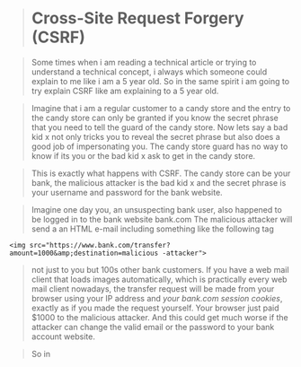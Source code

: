 


># Cross-Site Request Forgery (CSRF)

> Some times when i am reading a technical article or trying to understand a technical concept, i always which someone could explain to me like i am a 5 year old.
>So in the same spirit i am going to try explain CSRF like am explaining to a 5 year old.

> Imagine that i am a regular customer to a candy store and the entry to the candy store can only be granted if you know the secret phrase that you need to tell the guard of the candy store.
> Now lets say a bad kid x not only tricks you to reveal the secret phrase but also does a good job of impersonating you. The candy store guard has no way to know if its you or the bad kid x ask to get in the candy store.

>This is exactly what happens  with CSRF.  The candy  store can be your bank, the malicious attacker is the bad kid x and the secret phrase is your username and password for the bank website.

>Imagine one day you, an unsuspecting bank user, also happened to be logged in to the bank website bank.com
> The malicious attacker will send a an HTML e-mail including something like the following tag

    <img src="https://www.bank.com/transfer?amount=1000&amp;destination=malicious -attacker">
> not just to you but 100s other bank customers.
>  If you have a web mail client that loads images automatically, which is practically every web mail client nowadays, the transfer request will be made from your browser using your IP address and _your bank.com session cookies_, exactly as if you made the request yourself.
>  Your browser just paid $1000 to the malicious attacker.
>  And this could get much worse if the attacker can change the valid email or the password to your bank account website.

> So in 
<!--stackedit_data:
eyJoaXN0b3J5IjpbLTk2MjA4NDA1MV19
-->